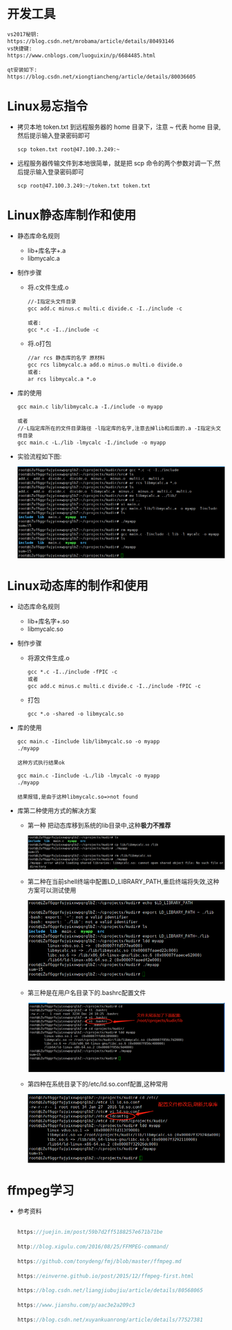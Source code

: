 # 开发工具

```
vs2017秘钥:
https://blog.csdn.net/mrobama/article/details/80493146
vs快捷键:
https://www.cnblogs.com/luoguixin/p/6684485.html

qt安装如下:
https://blog.csdn.net/xiongtiancheng/article/details/80036605
```

# Linux易忘指令

- 拷贝本地 token.txt 到远程服务器的 home 目录下，注意 ~ 代表 home 目录,然后提示输入登录密码即可

  ```
  scp token.txt root@47.100.3.249:~
  ```

- 远程服务器传输文件到本地很简单，就是把 scp 命令的两个参数对调一下,然后提示输入登录密码即可

  ```
  scp root@47.100.3.249:~/token.txt token.txt
  ```

  

# Linux静态库制作和使用

- 静态库命名规则

  - lib+库名字+.a
  - libmycalc.a

- 制作步骤

  - 将.c文件生成.o

    ```
    //-I指定头文件目录
    gcc add.c minus.c multi.c divide.c -I../include -c
    
    或者:
    gcc *.c -I../include -c
    
    ```

  - 将.o打包

    ```
    //ar rcs 静态库的名字 原材料
    gcc rcs libmycalc.a add.o minus.o multi.o divide.o 
    或者:
    ar rcs libmycalc.a *.o
    ```

- 库的使用

  ```
  gcc main.c lib/libmycalc.a -I./include -o myapp
  
  或者 
  //-L指定库所在的文件目录路径 -l指定库的名字,注意去掉lib和后面的.a -I指定头文件目录
  gcc main.c -L./lib -lmycalc -I./include -o myapp
  ```

- 实验流程如下图:

  ![image](images/7.png)



# Linux动态库的制作和使用

- 动态库命名规则

  - lib+库名字+.so
  - libmycalc.so

- 制作步骤

  - 将源文件生成.o

    ```
    gcc *.c -I../include -fPIC -c
    或者
    gcc add.c minus.c multi.c divide.c -I../include -fPIC -c
    ```

  - 打包

    ```
    gcc *.o -shared -o libmycalc.so
    ```

- 库的使用

  ```
  gcc main.c -Iinclude lib/libmycalc.so -o myapp
  ./myapp
  
  这种方式执行结果ok
  ```

  ```
  gcc main.c -Iinclude -L./lib -lmycalc -o myapp
  ./myapp
  
  结果报错,是由于这种libmycalc.so=>not found
  ```

- 库第二种使用方式的解决方案

  - 第一种 把动态库移到系统的lib目录中,这种**极力不推荐**

    ![image](images/8-1.png)

  - 第二种在当前shell终端中配置LD_LIBRARY_PATH,重启终端将失效,这种方案可以测试使用

    ![image](images/8-2.png)

  - 第三种是在用户名目录下的.bashrc配置文件

    ![image](images/8-3.png)

  - 第四种在系统目录下的/etc/ld.so.conf配置,这种常用

    ![image](images/8-4.png)



# ffmpeg学习

- 参考资料

  ```java
  
  https://juejin.im/post/59b7d2ff5188257e671b71be
  
  http://blog.xigulu.com/2016/08/25/FFMPEG-command/
  
  https://github.com/tonydeng/fmj/blob/master/ffmpeg.md
  
  https://einverne.github.io/post/2015/12/ffmpeg-first.html
  
  https://blog.csdn.net/liangjiubujiu/article/details/80568065
  
  https://www.jianshu.com/p/aac3e2a209c3
  
  https://blog.csdn.net/xuyankuanrong/article/details/77527381
  
  
  ```

  

